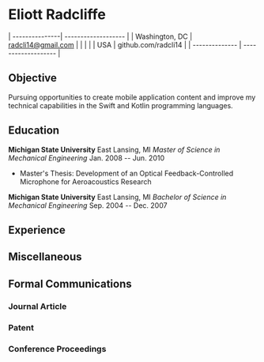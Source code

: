 # Eliott Radcliffe

| ---------------| ------------------- |
| Washington, DC |  radcli14@gmail.com |
|                |                     |
| USA            | github.com/radcli14 |
| -------------- | ------------------- |

## Objective

Pursuing opportunities to create mobile application content and improve my technical capabilities in the Swift and Kotlin programming languages.

## Education

__Michigan State University__ East Lansing, MI
_Master of Science in Mechanical Engineering_ Jan. 2008 -- Jun. 2010
 - Master's Thesis: Development of an Optical Feedback-Controlled Microphone for Aeroacoustics Research

__Michigan State University__ East Lansing, MI
_Bachelor of Science in Mechanical Engineering_ Sep. 2004 -- Dec. 2007
      
## Experience

## Miscellaneous

## Formal Communications

### Journal Article

### Patent

### Conference Proceedings
